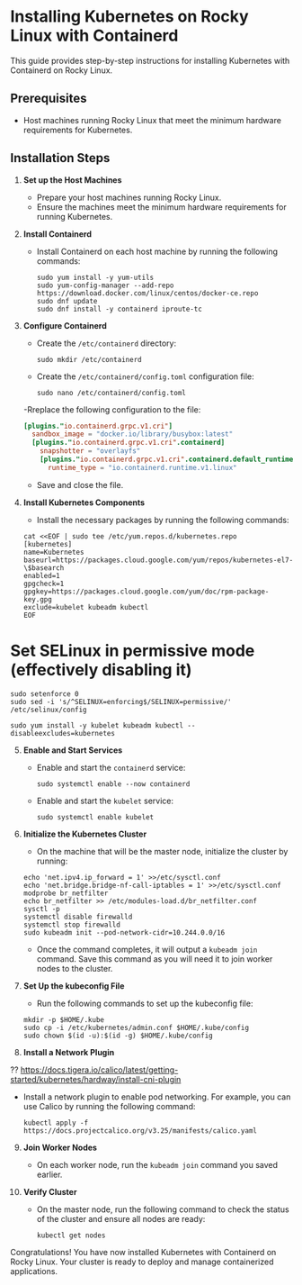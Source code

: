 # Installing Kubernetes on Rocky Linux with Containerd

This guide provides step-by-step instructions for installing Kubernetes with Containerd on Rocky Linux.

## Prerequisites

- Host machines running Rocky Linux that meet the minimum hardware requirements for Kubernetes.

## Installation Steps

1. **Set up the Host Machines**

   - Prepare your host machines running Rocky Linux.
   - Ensure the machines meet the minimum hardware requirements for running Kubernetes.

2. **Install Containerd**

   - Install Containerd on each host machine by running the following commands:

     ```shell
     sudo yum install -y yum-utils
     sudo yum-config-manager --add-repo https://download.docker.com/linux/centos/docker-ce.repo
     sudo dnf update
     sudo dnf install -y containerd iproute-tc
     ```

3. **Configure Containerd**

   - Create the `/etc/containerd` directory:
     ```
     sudo mkdir /etc/containerd
     ```

   - Create the `/etc/containerd/config.toml` configuration file:
     ```
     sudo nano /etc/containerd/config.toml
     ```

   -Rreplace the following configuration to the file:
     ```toml
     [plugins."io.containerd.grpc.v1.cri"]
       sandbox_image = "docker.io/library/busybox:latest"
       [plugins."io.containerd.grpc.v1.cri".containerd]
         snapshotter = "overlayfs"
         [plugins."io.containerd.grpc.v1.cri".containerd.default_runtime]
           runtime_type = "io.containerd.runtime.v1.linux"
     ```

   - Save and close the file.

4. **Install Kubernetes Components**

   - Install the necessary packages by running the following commands:
     
   ```shell
   cat <<EOF | sudo tee /etc/yum.repos.d/kubernetes.repo
   [kubernetes]
   name=Kubernetes
   baseurl=https://packages.cloud.google.com/yum/repos/kubernetes-el7-\$basearch
   enabled=1
   gpgcheck=1
   gpgkey=https://packages.cloud.google.com/yum/doc/rpm-package-key.gpg
   exclude=kubelet kubeadm kubectl
   EOF
   ```

# Set SELinux in permissive mode (effectively disabling it)
```shell
sudo setenforce 0
sudo sed -i 's/^SELINUX=enforcing$/SELINUX=permissive/' /etc/selinux/config

sudo yum install -y kubelet kubeadm kubectl --disableexcludes=kubernetes
```

5. **Enable and Start Services**

   - Enable and start the `containerd` service:
     ```
     sudo systemctl enable --now containerd
     ```

   - Enable and start the `kubelet` service:
     ```
     sudo systemctl enable kubelet
     ```

6. **Initialize the Kubernetes Cluster**

   - On the machine that will be the master node, initialize the cluster by running:
    ```
    echo 'net.ipv4.ip_forward = 1' >>/etc/sysctl.conf
    echo 'net.bridge.bridge-nf-call-iptables = 1' >>/etc/sysctl.conf
    modprobe br_netfilter
    echo br_netfilter >> /etc/modules-load.d/br_netfilter.conf
    sysctl -p
    systemctl disable firewalld
    systemctl stop firewalld    
    sudo kubeadm init --pod-network-cidr=10.244.0.0/16
    ```

   - Once the command completes, it will output a `kubeadm join` command. Save this command as you will need it to join worker nodes to the cluster.

7. **Set Up the kubeconfig File**

   - Run the following commands to set up the kubeconfig file:
   ```
   mkdir -p $HOME/.kube
   sudo cp -i /etc/kubernetes/admin.conf $HOME/.kube/config
   sudo chown $(id -u):$(id -g) $HOME/.kube/config
   ```

8. **Install a Network Plugin**

?? https://docs.tigera.io/calico/latest/getting-started/kubernetes/hardway/install-cni-plugin


   - Install a network plugin to enable pod networking. For example, you can use Calico by running the following command:
     ```
     kubectl apply -f https://docs.projectcalico.org/v3.25/manifests/calico.yaml
     ```

9. **Join Worker Nodes**

   - On each worker node, run the `kubeadm join` command you saved earlier.

10. **Verify Cluster**

    - On the master node, run the following command to check the status of the cluster and ensure all nodes are ready:
      ```
      kubectl get nodes
      ```

Congratulations! You have now installed Kubernetes with Containerd on Rocky Linux. Your cluster is ready to deploy and manage containerized applications.

